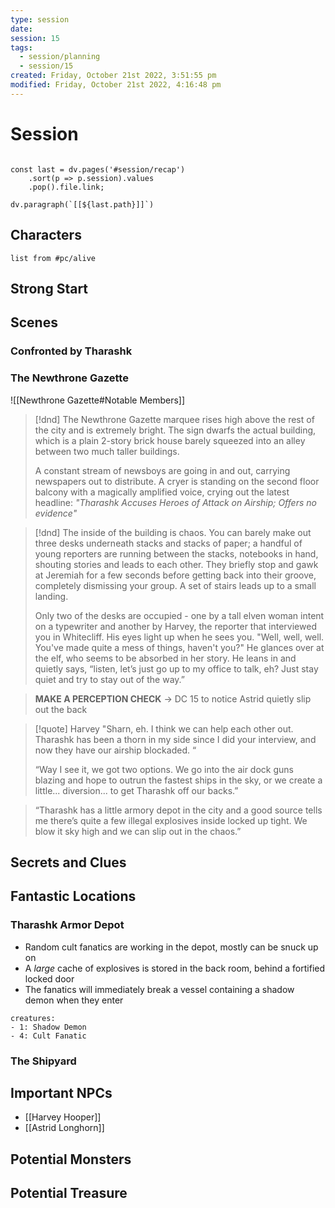 ```yaml
---
type: session
date: 
session: 15
tags:
  - session/planning
  - session/15
created: Friday, October 21st 2022, 3:51:55 pm
modified: Friday, October 21st 2022, 4:16:48 pm
---
```


# Session

```dataviewjs

const last = dv.pages('#session/recap')
	.sort(p => p.session).values
	.pop().file.link;

dv.paragraph(`[[${last.path}]]`)

```

## Characters

```dataview
list from #pc/alive
```

## Strong Start

## Scenes

### Confronted by Tharashk

### The Newthrone Gazette

![[Newthrone Gazette#Notable Members]]

> [!dnd]
> The Newthrone Gazette marquee rises high above the rest of the city and is extremely bright. The sign dwarfs the actual building, which is a plain 2-story brick house barely squeezed into an alley between two much taller buildings.
>
> A constant stream of newsboys are going in and out, carrying newspapers out to distribute. A cryer is standing on the second floor balcony with a magically amplified voice, crying out the latest headline: _"Tharashk Accuses Heroes of Attack on Airship; Offers no evidence"_

> [!dnd]
> The inside of the building is chaos. You can barely make out three desks underneath stacks and stacks of paper; a handful of young reporters are running between the stacks, notebooks in hand, shouting stories and leads to each other. They briefly stop and gawk at Jeremiah for a few seconds before getting back into their groove, completely dismissing your group.
> A set of stairs leads up to a small landing. 
>
> Only two of the desks are occupied - one by a tall elven woman intent on a typewriter and another by Harvey, the reporter that interviewed you in Whitecliff. His eyes light up when he sees you. "Well, well, well. You've made quite a mess of things, haven't you?" He glances over at the elf, who seems to be absorbed in her story. He leans in and quietly says, “listen, let’s just go up to my office to talk, eh? Just stay quiet and try to stay out of the way.”

> **MAKE A PERCEPTION CHECK** -> DC 15 to notice Astrid quietly slip out the back

> [!quote] Harvey
> "Sharn, eh. I think we can help each other out. Tharashk has been a thorn in my side since I did your interview, and now they have our airship blockaded. “
>
> “Way I see it, we got two options. We go into the air dock guns blazing and hope to outrun the fastest ships in the sky, or we create a little... diversion... to get Tharashk off our backs.”

> “Tharashk has a little armory depot in the city and a good source tells me there’s quite a few illegal explosives inside locked up tight.  We blow it sky high and we can slip out in the chaos.”

## Secrets and Clues

## Fantastic Locations

### Tharashk Armor Depot

- Random cult fanatics are working in the depot, mostly can be snuck up on
- A *large* cache of explosives is stored in the back room, behind a fortified locked door
- The fanatics will immediately break a vessel containing a shadow demon when they enter

```encounter
creatures:
- 1: Shadow Demon
- 4: Cult Fanatic
```



### The Shipyard

## Important NPCs

- [[Harvey Hooper]]
- [[Astrid Longhorn]]

## Potential Monsters

## Potential Treasure
